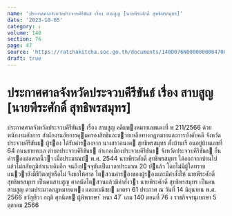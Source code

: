 ```yaml
---
name: 'ประกาศศาลจังหวัดประจวบคีรีขันธ์ เรื่อง สาบสูญ [นายพีระศักดิ์ สุทธิพรสมุทร]'
date: '2023-10-05'
category: ง
volume: 140
section: 76
page: 47
source: 'https://ratchakitcha.soc.go.th/documents/140D076N0000000004700.pdf'
draft: true
---
```


# ประกาศศาลจังหวัดประจวบคีรีขันธ์ เรื่อง สาบสูญ [นายพีระศักดิ์ สุทธิพรสมุทร]

ประกาศศาลจังหวัดประจวบคีรีขันธ เรื่อง สาบสูญ คดีแพงหมายเลขแดงที่ พ 211/2566 ด้วย พนักงานอัยการ สํานักงานอัยการคุมครองสิทธิและชวยเหลือทางกฎหมายและการบังคับคดี จังหวัดประจวบคีรีขันธ ผู้รอง ได้รับคํารองจาก นางสาวอนงค สุทธิพรสมุทร ตั้งบ้านเรื อนอยู่บ้านเลขที่ 64 ถนนชายทะเล ตําบลประจวบคีรีขันธ อําเภอเมืองประจวบคีรีขันธ จังหวัดประจวบคีรีขันธ ยื่นคํารองต่อศาลนี้วา เมื่อประมาณป พ.ศ. 2544 นายพีระศักดิ์ สุทธิพรสมุทร ได้ออกจากบ้านไปแล้วไม่กลับภูมิลําเนาเดิมอีก จนถึงปจจุบันเป็นเวลาประมาณ 20 ปแล้ว โดยไม่มีผู้ใดทราบแนวายังมีชีวิตอยู่หรือไม่ จึงขอให้ศาล ไตสวนคํารองของผู้รองและมีคําสั่งให้ นายพีระศักดิ์ สุทธิพรสมุทร เป็นคนสาบสูญ ศาลนัดไตสวนแล้วมีคําสั่งวา นายพีระศักดิ์ สุทธิพรสมุทร เป็นคนสาบสูญ ตามประมวลกฎหมายแพง และพาณิชย มาตรา 61 ประกาศ ณ วันที่ 14 มิถุนายน พ.ศ. 2566 ขวัญชีวา กฤติ ศุภนิตย ผู้พิพากษา ้ หนา 47 ่ เลม 140 ตอนที่ 76 ง ราชกิจจานุเบกษา 5 ตุลาคม 2566

